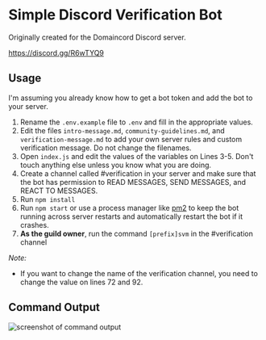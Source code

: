 # Simple Discord Verification Bot

Originally created for the Domaincord Discord server.

https://discord.gg/R6wTYQ9

## Usage
I'm assuming you already know how to get a bot token and add the bot to your server.

1. Rename the `.env.example` file to `.env` and fill in the appropriate values.
2. Edit the files `intro-message.md`, `community-guidelines.md`, and `verification-message.md` to add your own server rules and custom verification message. Do not change the filenames.
3. Open `index.js` and edit the values of the variables on Lines 3-5. Don't touch anything else unless you know what you are doing.
4. Create a channel called #verification in your server and make sure that the bot has permission to READ MESSAGES, SEND MESSAGES, and REACT TO MESSAGES.
5. Run `npm install`
6. Run `npm start` or use a process manager like [pm2](https://pm2.keymetrics.io/) to keep the bot running across server restarts and automatically restart the bot if it crashes.
7. **As the guild owner**, run the command `[prefix]svm` in the #verification channel

_Note:_ 
- If you want to change the name of the verification channel, you need to change the value on lines 72 and 92.

## Command Output
![screenshot of command output](https://i.imgur.com/WtcdYsM.png)
